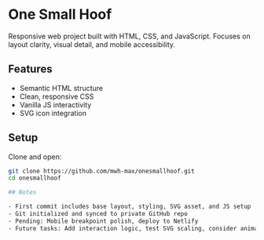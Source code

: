 # One Small Hoof

Responsive web project built with HTML, CSS, and JavaScript. Focuses on layout clarity, visual detail, and mobile accessibility.

## Features
- Semantic HTML structure
- Clean, responsive CSS
- Vanilla JS interactivity
- SVG icon integration

## Setup
Clone and open:

```bash
git clone https://github.com/mwh-max/onesmallhoof.git
cd onesmallhoof

## Notes

- First commit includes base layout, styling, SVG asset, and JS setup
- Git initialized and synced to private GitHub repo
- Pending: Mobile breakpoint polish, deploy to Netlify
- Future tasks: Add interaction logic, test SVG scaling, consider animation toggle
